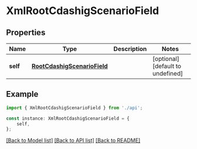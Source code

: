 # XmlRootCdashigScenarioField


## Properties

Name | Type | Description | Notes
------------ | ------------- | ------------- | -------------
**self** | [**RootCdashigScenarioField**](RootCdashigScenarioField.md) |  | [optional] [default to undefined]

## Example

```typescript
import { XmlRootCdashigScenarioField } from './api';

const instance: XmlRootCdashigScenarioField = {
    self,
};
```

[[Back to Model list]](../README.md#documentation-for-models) [[Back to API list]](../README.md#documentation-for-api-endpoints) [[Back to README]](../README.md)
